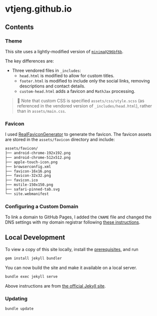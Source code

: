 # vtjeng.github.io

## Contents

### Theme

This site uses a lightly-modified version of
[`minima@296bf6b`](https://github.com/jekyll/minima/tree/296bf6b).

The key differences are:

- Three vendored files in `_includes`:
  - `head.html` is modified to allow for custom titles.
  - `footer.html` is modified to include only the social links, removing descriptions and contact
    details.
  - `custom-head.html` adds a favicon and `MathJax` processing.

> :pencil: Note that custom CSS is specified `assets/css/style.scss` (as referenced in the vendored
> version of `_includes/head.html`), rather than in `assets/main.css`.

### Favicon

I used [RealFaviconGenerator](https://realfavicongenerator.net/) to generate the favicon. The
favicon assets are stored in the `assets/favicon` directory and include:

```sh
assets/favicon/
├── android-chrome-192x192.png
├── android-chrome-512x512.png
├── apple-touch-icon.png
├── browserconfig.xml
├── favicon-16x16.png
├── favicon-32x32.png
├── favicon.ico
├── mstile-150x150.png
├── safari-pinned-tab.svg
└── site.webmanifest
```

### Configuring a Custom Domain

To link a domain to GitHub Pages, I added the `CNAME` file and changed the DNS settings with my
domain registrar following
[these instructions](https://gist.github.com/mapsam/ce60b87eea561ea6bdbf).

## Local Development

To view a copy of this site locally, install the
[prerequisites](https://jekyllrb.com/docs/installation/), and run

```sh
gem install jekyll bundler
```

You can now build the site and make it available on a local server.

```sh
bundle exec jekyll serve
```

Above instructions are from [the official Jekyll site](https://jekyllrb.com/docs/#instructions).

### Updating

```sh
bundle update
```
